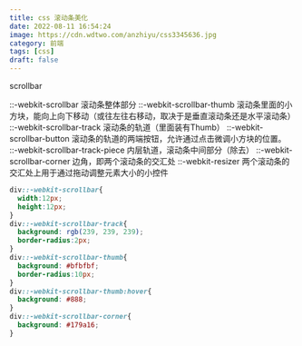 ```yaml
---
title: css 滚动条美化
date: 2022-08-11 16:54:24
image: https://cdn.wdtwo.com/anzhiyu/css3345636.jpg
category: 前端
tags: [css]
draft: false
---
```

scrollbar
<!--more-->
::-webkit-scrollbar 滚动条整体部分
::-webkit-scrollbar-thumb  滚动条里面的小方块，能向上向下移动（或往左往右移动，取决于是垂直滚动条还是水平滚动条）
::-webkit-scrollbar-track  滚动条的轨道（里面装有Thumb）
::-webkit-scrollbar-button 滚动条的轨道的两端按钮，允许通过点击微调小方块的位置。
::-webkit-scrollbar-track-piece 内层轨道，滚动条中间部分（除去）
::-webkit-scrollbar-corner 边角，即两个滚动条的交汇处
::-webkit-resizer 两个滚动条的交汇处上用于通过拖动调整元素大小的小控件
```css
div::-webkit-scrollbar{
  width:12px;
  height:12px;
}
div::-webkit-scrollbar-track{
  background: rgb(239, 239, 239);
  border-radius:2px;
}
div::-webkit-scrollbar-thumb{
  background: #bfbfbf;
  border-radius:10px;
}
div::-webkit-scrollbar-thumb:hover{
  background: #888;
}
div::-webkit-scrollbar-corner{
  background: #179a16;
}
```
